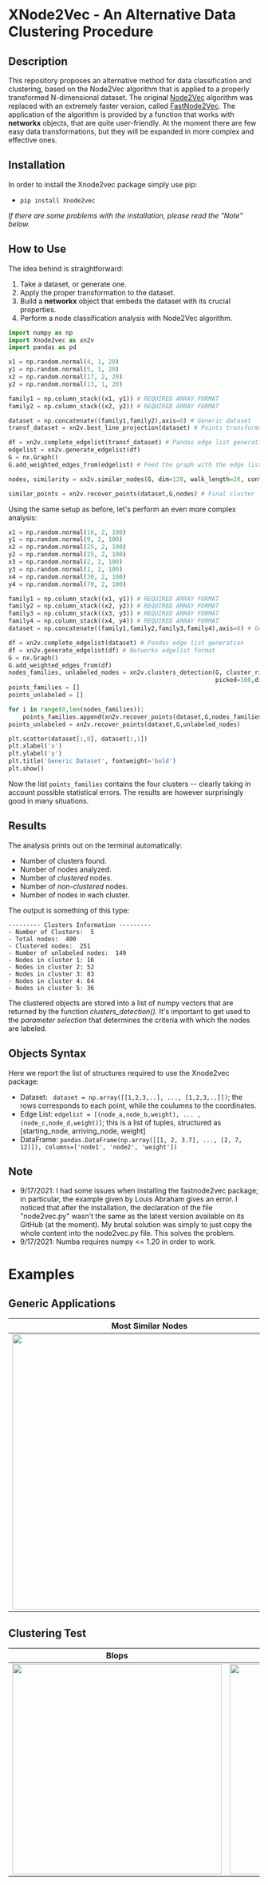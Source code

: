 # XNode2Vec - An Alternative Data Clustering Procedure
Description
-----------
This repository proposes an alternative method for data classification and clustering, based on the Node2Vec algorithm that is applied to a properly transformed N-dimensional dataset.
The original [Node2Vec](https://github.com/aditya-grover/node2vec) algorithm was replaced with an extremely faster version, called [FastNode2Vec](https://github.com/louisabraham/fastnode2vec). The application of the algorithm is provided by a function that works with **networkx** objects, that are quite user-friendly. At the moment there are few easy data transformations, but they will be expanded in more complex and effective ones.

Installation
------------
In order to install the Xnode2vec package simply use pip:

- ``` pip install Xnode2vec ```

*If there are some problems with the installation, please read the "Note" below.*

How to Use
----------
The idea behind is straightforward: 
1. Take a dataset, or generate one. 
2. Apply the proper transformation to the dataset.
3. Build a **networkx** object that embeds the dataset with its crucial properties.
4. Perform a node classification analysis with Node2Vec algorithm.

```python
import numpy as np
import Xnode2vec as xn2v
import pandas as pd

x1 = np.random.normal(4, 1, 20)
y1 = np.random.normal(5, 1, 20)
x2 = np.random.normal(17, 2, 20)
y2 = np.random.normal(13, 1, 20)

family1 = np.column_stack((x1, y1)) # REQUIRED ARRAY FORMAT
family2 = np.column_stack((x2, y2)) # REQUIRED ARRAY FORMAT

dataset = np.concatenate((family1,family2),axis=0) # Generic dataset
transf_dataset = xn2v.best_line_projection(dataset) # Points transformation

df = xn2v.complete_edgelist(transf_dataset) # Pandas edge list generation
edgelist = xn2v.generate_edgelist(df)
G = nx.Graph()
G.add_weighted_edges_from(edgelist) # Feed the graph with the edge list

nodes, similarity = xn2v.similar_nodes(G, dim=128, walk_length=20, context=5, picked=10, p=0.1, q=0.9, workers=4)

similar_points = xn2v.recover_points(dataset,G,nodes) # Final cluster
```
Using the same setup as before, let's perform an even more complex analysis:

```python
x1 = np.random.normal(16, 2, 100)
y1 = np.random.normal(9, 2, 100)
x2 = np.random.normal(25, 2, 100)
y2 = np.random.normal(25, 2, 100)
x3 = np.random.normal(2, 2, 100)
y3 = np.random.normal(1, 2, 100)
x4 = np.random.normal(30, 2, 100)
y4 = np.random.normal(70, 2, 100)

family1 = np.column_stack((x1, y1)) # REQUIRED ARRAY FORMAT
family2 = np.column_stack((x2, y2)) # REQUIRED ARRAY FORMAT
family3 = np.column_stack((x3, y3)) # REQUIRED ARRAY FORMAT
family4 = np.column_stack((x4, y4)) # REQUIRED ARRAY FORMAT
dataset = np.concatenate((family1,family2,family3,family4),axis=0) # Generic dataset

df = xn2v.complete_edgelist(dataset) # Pandas edge list generation
df = xn2v.generate_edgelist(df) # Networkx edgelist format
G = nx.Graph()
G.add_weighted_edges_from(df)
nodes_families, unlabeled_nodes = xn2v.clusters_detection(G, cluster_rigidity = 0.85, spacing = 15, dim_fraction = 0.8,
                                                          picked=100,dim=100,context=5,Weight=True, walk_length=20)
points_families = []
points_unlabeled = []

for i in range(0,len(nodes_families)):
    points_families.append(xn2v.recover_points(dataset,G,nodes_families[i]))
points_unlabeled = xn2v.recover_points(dataset,G,unlabeled_nodes)

plt.scatter(dataset[:,0], dataset[:,1])
plt.xlabel('x')
plt.ylabel('y')
plt.title('Generic Dataset', fontweight='bold')
plt.show()
```
Now the list ```points_families``` contains the four clusters -- clearly taking in account possible statistical errors. The results are however surprisingly good in many situations.

Results
-------
The analysis prints out on the terminal automatically:
- Number of clusters found.
- Number of nodes analyzed.
- Number of *clustered* nodes.
- Number of *non-clustered* nodes.
- Number of nodes in each cluster.

The output is something of this type:
```properties
--------- Clusters Information ---------
- Number of Clusters:  5
- Total nodes:  400
- Clustered nodes:  251
- Number of unlabeled nodes:  149
- Nodes in cluster 1: 16
- Nodes in cluster 2: 52
- Nodes in cluster 3: 83
- Nodes in cluster 4: 64
- Nodes in cluster 5: 36
```

The clustered objects are stored into a list of numpy vectors that are returned by the function *clusters_detection()*. It's important to get used to the *parameter selection* that determines the criteria with which the nodes are labeled.

Objects Syntax
--------------
Here we report the list of structures required to use the Xnode2vec package:
- Dataset: ``` dataset = np.array([[1,2,3,..], ..., [1,2,3,..]])```; the rows corresponds to each point, while the coulumns to the coordinates.
- Edge List: ``` edgelist = [(node_a,node_b,weight), ... , (node_c,node_d,weight)] ```; this is a list of tuples, structured as [starting_node, arriving_node, weight]
- DataFrame: ``` pandas.DataFrame(np.array([[1, 2, 3.7], ..., [2, 7, 12]]), columns=['node1', 'node2', 'weight']) ```

Note
----
- 9/17/2021: I had some issues when installing the fastnode2vec package; in particular, the example given by Louis Abraham gives an error. I noticed that after the installation, the declaration of the file "node2vec.py" wasn't the same as the latest version available on its GitHub (at the moment). My brutal solution was simply to just copy the whole content into the node2vec.py file. This solves the problem.
- 9/17/2021: Numba requires numpy <= 1.20 in order to work.

# Examples
## Generic Applications
| Most Similar Nodes      | Similar Nodes Distribution | Community Network     | Hi-C Translocation Detection |
| :---:        |    :----:   |          :---: | :---: |
| <img src="https://user-images.githubusercontent.com/79590448/132143490-64ac2417-4d21-4a87-aa42-e9e0784bcb58.png" width="550">      | <img src="https://user-images.githubusercontent.com/79590448/132143507-94807c17-4656-44b0-bac1-6af945d50fbf.png" width="550">       | <img src="https://user-images.githubusercontent.com/79590448/134899866-713d943d-0159-40af-bda5-9297195d4596.png" width="550">   | <img src="https://user-images.githubusercontent.com/79590448/134982724-307334c8-74c8-48af-b6a8-88f0547fc40a.png" width="550"> |

## Clustering Test
| Blops      | Moons | Circles     | Swiss Roll |
| :---:        |    :----:   |          :---: | :---: |
| <img src="https://user-images.githubusercontent.com/79590448/137629011-95424dba-fdf5-42c1-838e-cae0449fef97.png" width="420">      | <img src="https://user-images.githubusercontent.com/79590448/137628939-d2197cc9-c35f-4076-ab3a-e1601b8b332c.png" width="420">       | <img src="https://user-images.githubusercontent.com/79590448/137628957-59475901-126a-4ac5-b709-cd52774d51ec.png" width="420">   | <img src="https://user-images.githubusercontent.com/79590448/137628967-6f295711-702c-40e0-85d1-580826d176e0.png" width="420"> |
